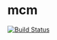 # mcm
[![Build Status](https://travis-ci.org/borys-ihnatyev/mcm.svg?branch=master)](https://travis-ci.org/borys-ihnatyev/mcm)